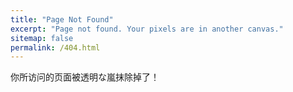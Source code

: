 ```yaml
---
title: "Page Not Found"
excerpt: "Page not found. Your pixels are in another canvas."
sitemap: false
permalink: /404.html
---
```


你所访问的页面被透明な嵐抹除掉了！
